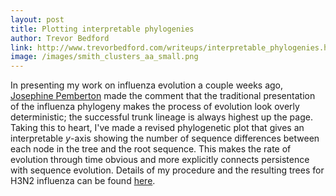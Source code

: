 ```yaml
---
layout: post
title: Plotting interpretable phylogenies
author: Trevor Bedford
link: http://www.trevorbedford.com/writeups/interpretable_phylogenies.html
image: /images/smith_clusters_aa_small.png
---
```


In presenting my work on influenza evolution a couple weeks ago, [Josephine Pemberton](http://wildevolution.biology.ed.ac.uk/jpemberton/pemberton.html) made the comment that the traditional presentation of the influenza phylogeny makes the process of evolution look overly deterministic; the successful trunk lineage is always highest up the page.  Taking this to heart, I've made a revised phylogenetic plot that gives an interpretable <i>y</i>-axis showing the number of sequence differences between each node in the tree and the root sequence.  This makes the rate of evolution through time obvious and more explicitly connects persistence with sequence evolution.  Details of my procedure and the resulting trees for H3N2 influenza can be found [here](/writeups/interpretable_phylogenies.html).

